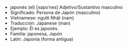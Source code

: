 - japonés (el)	[xapoˈnes]	Adjetivo/Sustantivo masculino
- Significado: Persona de Japón (masculino)
- Vietnamese: người Nhật (nam)
- Traducción: Japanese (man)
- Ejemplo: Él es japonés.
- Familia: japonesa, Japón
- Latín: Japonia (forma antigua)